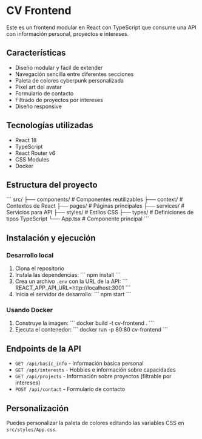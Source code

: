 # CV Frontend

Este es un frontend modular en React con TypeScript que consume una API con información personal, proyectos e intereses.

## Características

- Diseño modular y fácil de extender
- Navegación sencilla entre diferentes secciones
- Paleta de colores cyberpunk personalizada
- Pixel art del avatar
- Formulario de contacto
- Filtrado de proyectos por intereses
- Diseño responsive

## Tecnologías utilizadas

- React 18
- TypeScript
- React Router v6
- CSS Modules
- Docker

## Estructura del proyecto

\`\`\`
src/
├── components/     # Componentes reutilizables
├── context/        # Contextos de React
├── pages/          # Páginas principales
├── services/       # Servicios para API
├── styles/         # Estilos CSS
├── types/          # Definiciones de tipos TypeScript
└── App.tsx         # Componente principal
\`\`\`

## Instalación y ejecución

### Desarrollo local

1. Clona el repositorio
2. Instala las dependencias:
   \`\`\`
   npm install
   \`\`\`
3. Crea un archivo `.env` con la URL de la API:
   \`\`\`
   REACT_APP_API_URL=http://localhost:3001
   \`\`\`
4. Inicia el servidor de desarrollo:
   \`\`\`
   npm start
   \`\`\`

### Usando Docker

1. Construye la imagen:
   \`\`\`
   docker build -t cv-frontend .
   \`\`\`
2. Ejecuta el contenedor:
   \`\`\`
   docker run -p 80:80 cv-frontend
   \`\`\`

## Endpoints de la API

- `GET /api/basic_info` - Información básica personal
- `GET /api/interests` - Hobbies e información sobre capacidades
- `GET /api/projects` - Información sobre proyectos (filtrable por intereses)
- `POST /api/contact` - Formulario de contacto

## Personalización

Puedes personalizar la paleta de colores editando las variables CSS en `src/styles/App.css`.
